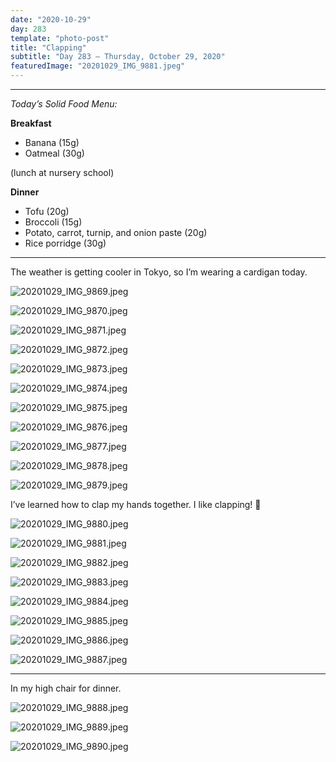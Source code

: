 ```yaml
---
date: "2020-10-29"
day: 283
template: "photo-post"
title: "Clapping"
subtitle: "Day 283 – Thursday, October 29, 2020"
featuredImage: "20201029_IMG_9881.jpeg"
---
```


<hr />

_Today’s Solid Food Menu:_

**Breakfast**

- Banana (15g)
- Oatmeal (30g)

(lunch at nursery school)

**Dinner**

- Tofu (20g)
- Broccoli (15g)
- Potato, carrot, turnip, and onion paste (20g)
- Rice porridge (30g)

<hr />

The weather is getting cooler in Tokyo, so I’m wearing a cardigan today.

![20201029_IMG_9869.jpeg](20201029_IMG_9869.jpeg)

![20201029_IMG_9870.jpeg](20201029_IMG_9870.jpeg)

![20201029_IMG_9871.jpeg](20201029_IMG_9871.jpeg)

![20201029_IMG_9872.jpeg](20201029_IMG_9872.jpeg)

![20201029_IMG_9873.jpeg](20201029_IMG_9873.jpeg)

![20201029_IMG_9874.jpeg](20201029_IMG_9874.jpeg)

![20201029_IMG_9875.jpeg](20201029_IMG_9875.jpeg)

![20201029_IMG_9876.jpeg](20201029_IMG_9876.jpeg)

![20201029_IMG_9877.jpeg](20201029_IMG_9877.jpeg)

![20201029_IMG_9878.jpeg](20201029_IMG_9878.jpeg)

![20201029_IMG_9879.jpeg](20201029_IMG_9879.jpeg)

I’ve learned how to clap my hands together. I like clapping! 👏

![20201029_IMG_9880.jpeg](20201029_IMG_9880.jpeg)

![20201029_IMG_9881.jpeg](20201029_IMG_9881.jpeg)

![20201029_IMG_9882.jpeg](20201029_IMG_9882.jpeg)

![20201029_IMG_9883.jpeg](20201029_IMG_9883.jpeg)

![20201029_IMG_9884.jpeg](20201029_IMG_9884.jpeg)

![20201029_IMG_9885.jpeg](20201029_IMG_9885.jpeg)

![20201029_IMG_9886.jpeg](20201029_IMG_9886.jpeg)

![20201029_IMG_9887.jpeg](20201029_IMG_9887.jpeg)

<hr />

In my high chair for dinner.

![20201029_IMG_9888.jpeg](20201029_IMG_9888.jpeg)

![20201029_IMG_9889.jpeg](20201029_IMG_9889.jpeg)

![20201029_IMG_9890.jpeg](20201029_IMG_9890.jpeg)
